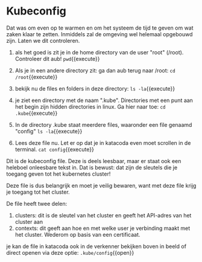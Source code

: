 # Kubeconfig 
Dat was om even op te warmen en om het systeem de tijd te geven om wat zaken klaar te zetten. Inmiddels zal de omgeving wel helemaal opgebouwd zijn. Laten we dit controleren.

1. als het goed is zit je in de home directory van de user "root" (/root). Controleer dit aub!
`pwd`{{execute}}

2. Als je in een andere directory zit: ga dan aub terug naar /root:
`cd /root`{{execute}}

3. bekijk nu de files en folders in deze directory:
`ls -la`{{execute}}

4. je ziet een directory met de naam ".kube". Directories met een punt aan het begin zijn hidden directories in linux. Ga hier naar toe:
`cd .kube`{{execute}}

5. In de directory .kube staat meerdere files, waaronder een file genaamd "config"
`ls -la`{{execute}}

6. Lees deze file nu. Let er op dat je in katacoda even moet scrollen in de terminal.
`cat config`{{execute}}

Dit is de kubeconfig file. Deze is deels leesbaar, maar er staat ook een heleboel onleesbare tekst in. Dat is bewust: dat zijn de sleutels die je toegang geven tot het kubernetes cluster!

Deze file is dus belangrijk en moet je veilig bewaren, want met deze file krijg je toegang tot het cluster.

De file heeft twee delen:
1. clusters: dit is de sleutel van het cluster en geeft het API-adres van het cluster aan
2. contexts: dit geeft aan hoe en met welke user je verbinding maakt met het cluster. Wederom op basis van een certificaat.

je kan de file in katacoda ook in de verkenner bekijken boven in beeld of direct openen via deze optie:
`.kube/config`{{open}}